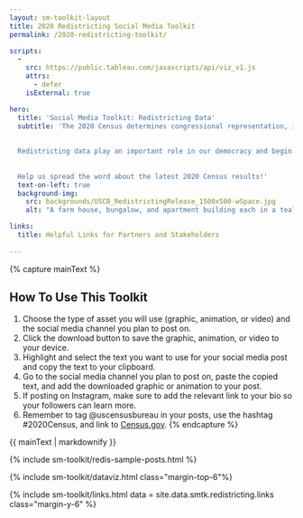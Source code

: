 ```yaml
---
layout: sm-toolkit-layout
title: 2020 Redistricting Social Media Toolkit
permalink: /2020-redistricting-toolkit/

scripts:
  -
    src: https://public.tableau.com/javascripts/api/viz_v1.js
    attrs: 
      - defer
    isExternal: true

hero:
  title: 'Social Media Toolkit: Redistricting Data'
  subtitle: 'The 2020 Census determines congressional representation, informs the allocation of hundreds of billions of dollars in federal funding, and provides data that affects communities for the next 10 years.
  
  
  Redistricting data play an important role in our democracy and begin to illuminate changes to the local and demographic makeup of our nation over the last decade.  
  
  
  Help us spread the word about the latest 2020 Census results!'
  text-on-left: true
  background-img: 
    src: backgrounds/USCB_RedistrictingRelease_1500x500-wSpace.jpg
    alt: "A farm house, bungalow, and apartment building each in a teal bubble with text 'United States Census 2020'"

links:
  title: Helpful Links for Partners and Stakeholders
  
---
```


{% capture mainText %}
## How To Use This Toolkit
1.	Choose the type of asset you will use (graphic, animation, or video) and the social media channel you plan to post on.
2.	Click the download button to save the graphic, animation, or video to your device.
3.	Highlight and select the text you want to use for your social media post and copy the text to your clipboard.
4.	Go to the social media channel you plan to post on, paste the copied text, and add the downloaded graphic or animation to your post.
5.	If posting on Instagram, make sure to add the relevant link to your bio so your followers can learn more. 
6.	Remember to tag @uscensusbureau in your posts, use the hashtag #2020Census, and link to [Census.gov](https://www.census.gov/).
{% endcapture %}

<section class="smtk-section grid-container margin-top-6">
  {{ mainText | markdownify }}
</section>

{% include sm-toolkit/redis-sample-posts.html %}

{% include sm-toolkit/dataviz.html class="margin-top-6"%}
  
{% include sm-toolkit/links.html 
  data = site.data.smtk.redistricting.links
  class="margin-y-6" %}
  